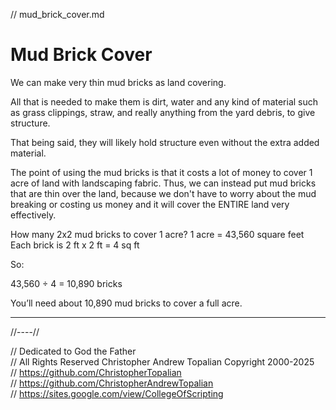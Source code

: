 // mud_brick_cover.md

# Mud Brick Cover
We can make very thin mud bricks as land covering.

All that is needed to make them is dirt, water and any kind of material such as grass clippings, straw, and really anything from the yard debris, to give structure.

That being said, they will likely hold structure even without the extra added material.

The point of using the mud bricks is that it costs a lot of money to cover 1 acre of land with landscaping fabric.
Thus, we can instead put mud bricks that are thin over the land, because we don't have to worry about the mud breaking or costing us money and it will cover the ENTIRE land very effectively.

How many 2x2 mud bricks to cover 1 acre?
1 acre = 43,560 square feet
Each brick is 2 ft x 2 ft = 4 sq ft

So:

43,560 ÷ 4 = 10,890 bricks

You’ll need about 10,890 mud bricks to cover a full acre.

---

//----//

// Dedicated to God the Father  
// All Rights Reserved Christopher Andrew Topalian Copyright 2000-2025  
// https://github.com/ChristopherTopalian  
// https://github.com/ChristopherAndrewTopalian  
// https://sites.google.com/view/CollegeOfScripting

